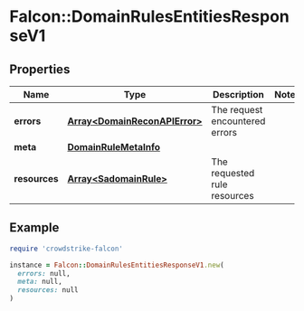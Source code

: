 # Falcon::DomainRulesEntitiesResponseV1

## Properties

| Name | Type | Description | Notes |
| ---- | ---- | ----------- | ----- |
| **errors** | [**Array&lt;DomainReconAPIError&gt;**](DomainReconAPIError.md) | The request encountered errors |  |
| **meta** | [**DomainRuleMetaInfo**](DomainRuleMetaInfo.md) |  |  |
| **resources** | [**Array&lt;SadomainRule&gt;**](SadomainRule.md) | The requested rule resources |  |

## Example

```ruby
require 'crowdstrike-falcon'

instance = Falcon::DomainRulesEntitiesResponseV1.new(
  errors: null,
  meta: null,
  resources: null
)
```


